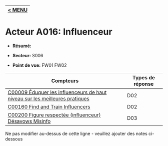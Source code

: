 |[< MENU](../README.md)|
|---|
# Acteur A016: Influenceur

* **Résumé:**

* **Secteur:** S006

* **Point de vue:** FW01 FW02


|Compteurs |Types de réponse |
|-------- |-------------- |
|[C00009 Éduquer les influenceurs de haut niveau sur les meilleures pratiques](../../generated_pages/counters/C00009.md) |D02 |
|[C00160 Find and Train Influencers](../../generated_pages/counters/C00160.md) |D02 |
|[C00200 Figure respectée (influenceur) Désavows Misinfo](../../generated_pages/counters/C00200.md) |D03 |


Ne pas modifier au-dessus de cette ligne - veuillez ajouter des notes ci-dessous